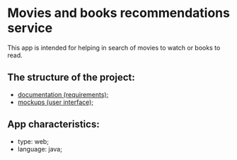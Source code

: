 # Movies and books recommendations service

This app is intended for helping in search of movies to watch or books to read.

## The structure of the project:
- [documentation (requirements);](https://github.com/SneakyElfff/MoviesAndBooksRecommendationsService/tree/main/Documentation)
- [mockups (user interface);](https://github.com/SneakyElfff/MoviesAndBooksRecommendationsService/tree/main/Mockups)

## App characteristics:
- type: web;
- language: java;
